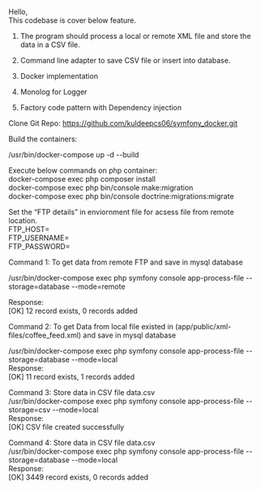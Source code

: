 <p class="has-line-data" data-line-start="0" data-line-end="2">Hello,<br>
This codebase is cover below feature.</p>
<ol>
<li class="has-line-data" data-line-start="2" data-line-end="4">
<p class="has-line-data" data-line-start="2" data-line-end="3">The program should process a local or remote XML file and store the data in a CSV file.</p>
</li>
<li class="has-line-data" data-line-start="4" data-line-end="5">
<p class="has-line-data" data-line-start="4" data-line-end="5">Command line adapter to save CSV file or insert into database.</p>
</li>
<li class="has-line-data" data-line-start="5" data-line-end="6">
<p class="has-line-data" data-line-start="5" data-line-end="6">Docker implementation</p>
</li>
<li class="has-line-data" data-line-start="6" data-line-end="7">
<p class="has-line-data" data-line-start="6" data-line-end="7">Monolog for Logger</p>
</li>
<li class="has-line-data" data-line-start="7" data-line-end="8">
<p class="has-line-data" data-line-start="7" data-line-end="8">Factory code pattern with Dependency injection</p>
</li>
</ol>
<p class="has-line-data" data-line-start="10" data-line-end="11">Clone Git Repo: <a href="https://github.com/kuldeepcs06/symfony_docker.git">https://github.com/kuldeepcs06/symfony_docker.git</a></p>
<p class="has-line-data" data-line-start="12" data-line-end="13">Build the containers:</p>
<p class="has-line-data" data-line-start="14" data-line-end="15">/usr/bin/docker-compose up -d --build</p>
<p class="has-line-data" data-line-start="16" data-line-end="20">Execute below commands on php container:<br>
docker-compose exec php composer install<br>
docker-compose exec php bin/console  make:migration<br>
docker-compose exec php bin/console  doctrine:migrations:migrate</p>
<p class="has-line-data" data-line-start="21" data-line-end="25">Set the “FTP details” in enviornment file for acsess file from remote location.<br>
FTP_HOST=<br>
FTP_USERNAME=<br>
FTP_PASSWORD=</p>
<p class="has-line-data" data-line-start="26" data-line-end="27">Command 1: To get data from remote FTP and save in mysql database</p>
<p class="has-line-data" data-line-start="28" data-line-end="29">/usr/bin/docker-compose exec php symfony console app-process-file --storage=database --mode=remote</p>
<p class="has-line-data" data-line-start="30" data-line-end="32">Response:<br>
[OK] 12 record exists, 0 records added</p>
<p class="has-line-data" data-line-start="33" data-line-end="34">Command 2: To get Data from local file existed in (app/public/xml-files/coffee_feed.xml) and save in mysql database</p>
<p class="has-line-data" data-line-start="35" data-line-end="38">/usr/bin/docker-compose exec php symfony console app-process-file --storage=database --mode=local<br>
Response:<br>
[OK] 11 record exists, 1 records added</p>
<p class="has-line-data" data-line-start="39" data-line-end="43">Command 3: Store data in CSV file data.csv<br>
/usr/bin/docker-compose exec php symfony console app-process-file --storage=csv --mode=local<br>
Response:<br>
[OK] CSV file created successfully</p>
<p class="has-line-data" data-line-start="44" data-line-end="48">Command 4: Store data in CSV file data.csv<br>
/usr/bin/docker-compose exec php symfony console app-process-file --storage=database --mode=local<br>
Response:<br>
[OK] 3449 record exists, 0 records added</p>